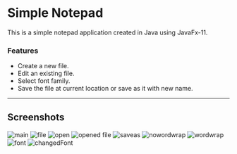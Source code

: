 # Simple Notepad

<p>This is a simple notepad application created in Java using JavaFx-11.</p>

### Features
<ul>
    <li>Create a new file.
    <li>Edit an existing file.
    <li>Select font family.
    <li>Save the file at current location or save as it with new name.
</ul>

---

## Screenshots

<img src="https://github.com/CryptoSingh1337/Notepad/tree/master/screenshots/main.png" alt="main" align="center"/>
<img src="https://github.com/CryptoSingh1337/Notepad/tree/master/screenshots/file.png" alt="file" align="center"/>
<img src="https://github.com/CryptoSingh1337/Notepad/tree/master/screenshots/open.png" alt="open" align="center"/>
<img src="https://github.com/CryptoSingh1337/Notepad/tree/master/screenshots/openedFile.png" alt="opened file" align="center"/>
<img src="https://github.com/CryptoSingh1337/Notepad/tree/master/screenshots/saveas.png" alt="saveas" align="center"/>
<img src="https://github.com/CryptoSingh1337/Notepad/tree/master/screenshots/withoutwordwrap.png" alt="nowordwrap" align="center"/>
<img src="https://github.com/CryptoSingh1337/Notepad/tree/master/screenshots/withwordwrap.png" alt="wordwrap" align="center"/>
<img src="https://github.com/CryptoSingh1337/Notepad/tree/master/screenshots/font.png" alt="font" align="center"/>
<img src="https://github.com/CryptoSingh1337/Notepad/tree/master/screenshots/changedFont.png" alt="changedFont" align="center"/>